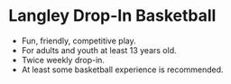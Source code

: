 # **Langley Drop-In Basketball**

* Fun, friendly, competitive play.
* For adults and youth at least 13 years old.
* Twice weekly drop-in.
* At least some basketball experience is recommended.

